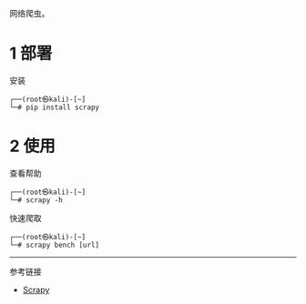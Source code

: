 网络爬虫。

# 1 部署

安装

```shell
┌──(root㉿kali)-[~]
└─# pip install scrapy
```

# 2 使用

查看帮助

```shell
┌──(root㉿kali)-[~]
└─# scrapy -h
```

快速爬取

```shell
┌──(root㉿kali)-[~]
└─# scrapy bench [url]
```

---

参考链接

- [Scrapy](https://scrapy.org/)
